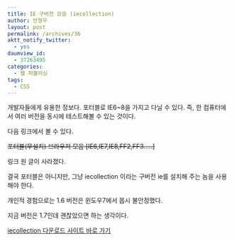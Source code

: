 ```yaml
---
title: IE 구버전 모음 (iecollection)
author: 안형우
layout: post
permalink: /archives/36
aktt_notify_twitter:
  - yes
daumview_id:
  - 37263495
categories:
  - 웹 퍼블리싱
tags:
  - CSS
---
```

개발자들에게 유용한 정보다. 포터블로 IE6~8을 가지고 다닐 수 있다. 즉, 한 컴퓨터에서 여러 버전을 동시에 테스트해볼 수 있는 것이다.

다음 링크에서 볼 수 있다.

<strike>포터블(무설치) 브라우져 모음 [IE6,IE7,IE8,FF2,FF3.....]</strike>

링크 원 글이 사라졌다.

결국 포터블은 아니지만, 그냥 iecollection 이라는 구버전 ie를 설치해 주는 놈을 사용해야 한다.

개인적 경험으로는 1.6 버전은 윈도우7에서 몹시 불안정했다.

지금 버전은 1.7인데 괜찮았으면 하는 생각이다.

[iecollection 다운로드 사이트 바로 가기][1]

 [1]: http://finalbuilds.edskes.net/iecollection.htm